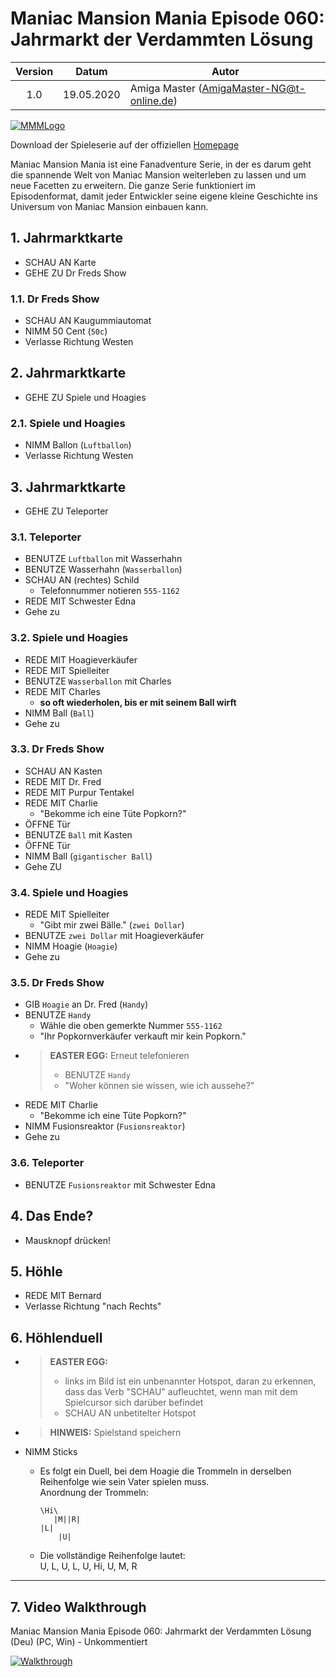 # Maniac Mansion Mania Episode 060: Jahrmarkt der Verdammten Lösung

| Version | Datum      | Autor                                     |
|:-------:|------------|-------------------------------------------|
|   1.0   | 19.05.2020 | Amiga Master (AmigaMaster-NG@t-online.de) |

[![MMMLogo](https://www.maniac-mansion-mania.com/banner/banner.png)](https://www.maniac-mansion-mania.com)

Download der Spieleserie auf der offiziellen [Homepage](https://www.maniac-mansion-mania.com)

Maniac Mansion Mania ist eine Fanadventure Serie, in der es darum geht die spannende Welt von Maniac Mansion weiterleben zu lassen und um neue Facetten zu erweitern. Die ganze Serie funktioniert im Episodenformat, damit jeder Entwickler seine eigene kleine Geschichte ins Universum von Maniac Mansion einbauen kann.

## 1. Jahrmarktkarte

- SCHAU AN Karte
- GEHE ZU Dr Freds Show

### 1.1. Dr Freds Show

- SCHAU AN Kaugummiautomat
- NIMM 50 Cent (`50c`)
- Verlasse Richtung Westen

## 2. Jahrmarktkarte

- GEHE ZU Spiele und Hoagies

### 2.1. Spiele und Hoagies

- NIMM Ballon (`Luftballon`)
- Verlasse Richtung Westen

## 3. Jahrmarktkarte

- GEHE ZU Teleporter

### 3.1. Teleporter

- BENUTZE `Luftballon` mit Wasserhahn
- BENUTZE Wasserhahn (`Wasserballon`)
- SCHAU AN (rechtes) Schild
  - Telefonnummer notieren `555-1162`
- REDE MIT Schwester Edna
- Gehe zu

### 3.2. Spiele und Hoagies

- REDE MIT Hoagieverkäufer
- REDE MIT Spielleiter
- BENUTZE `Wasserballon` mit Charles
- REDE MIT Charles
  - **so oft wiederholen, bis er mit seinem Ball wirft**
- NIMM Ball (`Ball`)
- Gehe zu

### 3.3. Dr Freds Show

- SCHAU AN Kasten
- REDE MIT Dr. Fred
- REDE MIT Purpur Tentakel
- REDE MIT Charlie
  - "Bekomme ich eine Tüte Popkorn?"
- ÖFFNE Tür
- BENUTZE `Ball` mit Kasten
- ÖFFNE Tür
- NIMM Ball (`gigantischer Ball`)
- Gehe ZU

### 3.4. Spiele und Hoagies

- REDE MIT Spielleiter
  - "Gibt mir zwei Bälle." (`zwei Dollar`)
- BENUTZE `zwei Dollar` mit Hoagieverkäufer
- NIMM Hoagie (`Hoagie`)
- Gehe zu

### 3.5. Dr Freds Show

- GIB `Hoagie` an Dr. Fred (`Handy`)
- BENUTZE `Handy`
  - Wähle die oben gemerkte Nummer `555-1162`
  - "Ihr Popkornverkäufer verkauft mir kein Popkorn."
- >**EASTER EGG:** Erneut telefonieren
  >- BENUTZE `Handy`
  >- "Woher können sie wissen, wie ich aussehe?"
- REDE MIT Charlie
  - "Bekomme ich eine Tüte Popkorn?"
- NIMM Fusionsreaktor (`Fusionsreaktor`)
- Gehe zu

### 3.6. Teleporter

- BENUTZE `Fusionsreaktor` mit Schwester Edna

## 4. Das Ende?

- Mausknopf drücken!

## 5. Höhle

- REDE MIT Bernard
- Verlasse Richtung "nach Rechts"

## 6. Höhlenduell

- >**EASTER EGG:**
  >- links im Bild ist ein unbenannter Hotspot, daran zu erkennen, dass das Verb "SCHAU" aufleuchtet, wenn man mit dem Spielcursor sich darüber befindet
  >- SCHAU AN unbetitelter Hotspot
- >**HINWEIS:** Spielstand speichern
- NIMM Sticks
  - Es folgt ein Duell, bei dem Hoagie die Trommeln in derselben Reihenfolge wie sein Vater spielen muss.  
    Anordnung der Trommeln:

    ```
    \Hi\
       |M||R|
    |L|
        |U|
    ```

  - Die vollständige Reihenfolge lautet:  
    U, L, U, L, U, Hi, U, M, R

--------------------------------------------------------------------------------

## 7. Video Walkthrough

Maniac Mansion Mania Episode 060: Jahrmarkt der Verdammten Lösung (Deu) (PC, Win) - Unkommentiert

[![Walkthrough](https://img.youtube.com/vi/AR1XvDsUG9I/0.jpg)](https://www.youtube.com/watch?v=AR1XvDsUG9I)
